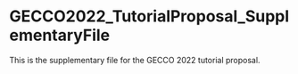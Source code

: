 # GECCO2022_TutorialProposal_SupplementaryFile
This is the supplementary file for the GECCO 2022 tutorial proposal. 
